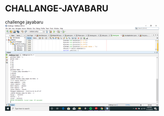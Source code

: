 # CHALLANGE-JAYABARU
challenge jayabaru
![Alt text](https://github.com/nurisarahmi28/CHALLANGE-JAYABARU/blob/master/jybr.png)
